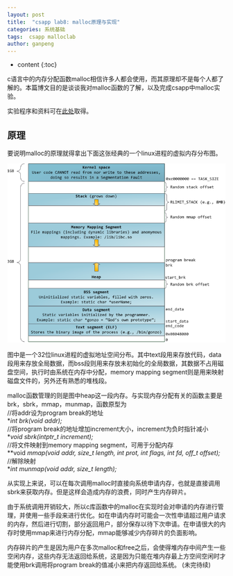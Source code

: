 ```yaml
---
layout: post
title:  "csapp lab8: malloc原理与实现"
categories: 系统基础
tags:  csapp malloclab
author: ganpeng
---
```


* content
{:toc}


c语言中的内存分配函数malloc相信许多人都会使用，而其原理却不是每个人都了解的。本篇博文目的是谈谈我对malloc函数的了解，以及完成csapp中malloc实验。



实验程序和资料可在[此处](https://github.com/ganpengpeng/csapp_labs)取得。

## 原理

要说明malloc的原理就得拿出下面这张经典的一个linux进程的虚拟内存分布图。

![1](/static/csapp_lab8_1.png)

图中是一个32位linux进程的虚拟地址空间分布。其中text段用来存放代码，data段用来存放全局数据，而bss段则用来存放未初始化的全局数据，其数据不占用磁盘空间，执行时由系统在内存中分配，memory mapping segment则是用来映射磁盘文件的，另外还有熟悉的堆栈段。

malloc函数管理的则是图中heap这一段内存。与实现内存分配有关的函数主要是brk，sbrk，mmap，munmap，函数原型为  
//将addr设为program break的地址  
**int brk(void *addr);**  
//将program break的地址增加increment大小，increment为负时指针减小  
**void *sbrk(intptr_t increment);**  
//将文件映射到memory mapping segment，可用于分配内存  
**void *mmap(void *addr, size_t length, int prot, int flags, int fd, off_t offset);**  
//解除映射  
**int munmap(void *addr, size_t length);**

从实现上来说，可以在每次调用malloc时直接向系统申请内存，也就是直接调用sbrk来获取内存。但是这样会造成内存的浪费，同时产生内存碎片。

由于系统调用开销较大，所以c库函数中的malloc在实现时会对申请的内存进行管理，并使用一些手段来进行优化。如在申请内存时可能会一次性申请超过用户请求的内存，然后进行切割，部分返回用户，部分保存以待下次申请。在申请很大的内存时使用mmap来进行内存分配，mmap能够减少内存碎片的负面影响。

内存碎片的产生是因为用户在多次malloc和free之后，会使得堆内存中间产生一些空闲内存，这些内存无法返回给系统，这是因为只能在堆内存最上方空间空闲时才能使用brk调用将program break的值减小来把内存返回给系统。
(未完待续)